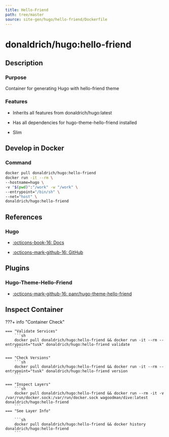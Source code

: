 ```yaml
---
title: Hello-Friend
path: tree/master
source: site-gen/hugo/hello-friend/Dockerfile
---
```


# donaldrich/hugo:hello-friend

## Description

### Purpose

Container for generating Hugo with hello-friend theme

### Features

- Inherits all features from donaldrich/hugo:latest

- Has all dependencies for hugo-theme-hello-friend installed

- Slim

## Develop in Docker

### Command

```sh
docker pull donaldrich/hugo:hello-friend
docker run -it --rm \
--hostname=hugo \
-v "$(pwd)":"/work" -w "/work" \
--entrypoint="/bin/sh" \
--net="host" \
donaldrich/hugo:hello-friend
```

## References

### Hugo

- [:octicons-book-16: Docs](https://gohugo.io)

- [:octicons-mark-github-16: GitHub](https://github.com/gohugoio/hugo)

## Plugins

### Hugo-Theme-Hello-Friend

- [:octicons-mark-github-16: panr/hugo-theme-hello-friend](https://github.com/panr/hugo-theme-hello-friend)

## Inspect Container

???+ info "Container Check"

    === "Validate Services"
        ```sh
        docker pull donaldrich/hugo:hello-friend && docker run -it --rm --entrypoint="tusk" donaldrich/hugo:hello-friend validate
        ```

    === "Check Versions"
        ```sh
        docker pull donaldrich/hugo:hello-friend && docker run -it --rm --entrypoint="tusk" donaldrich/hugo:hello-friend version
        ```

    === "Inspect Layers"
        ```sh
        docker pull donaldrich/hugo:hello-friend && docker run --rm -it -v /var/run/docker.sock:/var/run/docker.sock wagoodman/dive:latest donaldrich/hugo:hello-friend
        ```
    === "See Layer Info"

        ```sh
        docker pull donaldrich/hugo:hello-friend && docker history donaldrich/hugo:hello-friend
        ```
